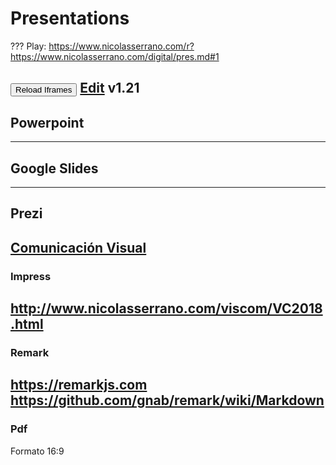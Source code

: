 # Presentations
???
Play: https://www.nicolasserrano.com/r?https://www.nicolasserrano.com/digital/pres.md#1

<button onclick="reloadIframes()">Reload Iframes</button>
[Edit](https://github.com/nicolasserrano/digital/edit/master/pres.md)
v1.21
---
## Powerpoint

---
## Google Slides
---
## Prezi
[Comunicación Visual](http://prezi.com/mtzl27pq3dl-/sessions-of-visual-communication-at-tecnun/?utm_campaign=share&utm_medium=copy)
---
### Impress
http://www.nicolasserrano.com/viscom/VC2018.html
---
### Remark
https://remarkjs.com
https://github.com/gnab/remark/wiki/Markdown
---
### Pdf
Formato 16:9
